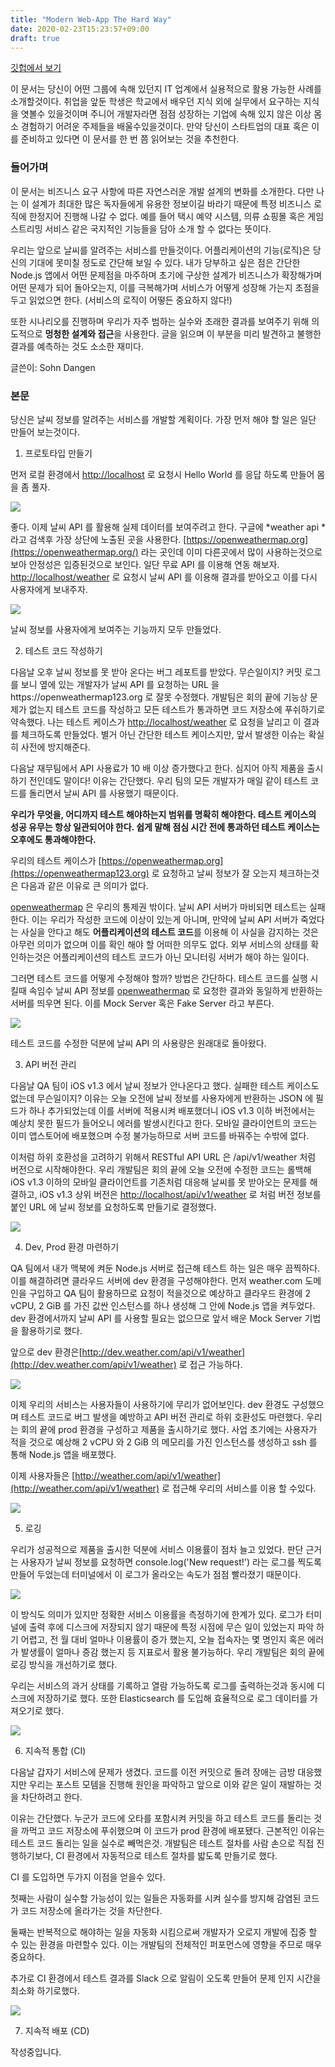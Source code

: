 ```yaml
---
title: "Modern Web-App The Hard Way"
date: 2020-02-23T15:23:57+09:00
draft: true
---
```


[깃헙에서 보기](https://github.com/dangen-effy/modern-web-app-the-hard-way)

이 문서는 당신이 어떤 그룹에 속해 있던지 IT 업계에서 실용적으로 활용 가능한 사례를 소개할것이다. 취업을 앞둔 학생은 학교에서 배우던 지식 외에 실무에서 요구하는 지식을 엿볼수 있을것이며 주니어 개발자라면 점점 성장하는 기업에 속해 있지 않은 이상 몸소 경험하기 어려운 주제들을 배울수있을것이다. 만약 당신이 스타트업의 대표 혹은 이를 준비하고 있다면 이 문서를 한 번 쯤 읽어보는 것을 추천한다.

### 들어가며

이 문서는 비즈니스 요구 사항에 따른 자연스러운 개발 설계의 변화를 소개한다. 다만 나는 이 설계가 최대한 많은 독자들에게 유용한 정보이길 바라기 때문에 특정 비즈니스 로직에 한정지어 진행해 나갈 수 없다. 예를 들어 택시 예약 시스템, 의류 쇼핑몰 혹은 게임 스트리밍 서비스 같은 국지적인 기능들을 담아 소개 할 수 없다는 뜻이다.

우리는 앞으로 날씨를 알려주는 서비스를 만들것이다. 어플리케이션의 기능(로직)은 당신의 기대에 못미칠 정도로 간단해 보일 수 있다. 내가 당부하고 싶은 점은 간단한 Node.js 앱에서 어떤 문제점을 마주하며 초기에 구상한 설계가 비즈니스가 확장해가며 어떤 문제가 되어 돌아오는지, 이를 극복해가며 서비스가 어떻게 성장해 가는지 초점을 두고 읽었으면 한다. (서비스의 로직이 어떻든 중요하지 않다!)

또한 시나리오를 진행하며 우리가 자주 범하는 실수와 초래한 결과를 보여주기 위해 의도적으로 **멍청한 설계와 접근**을 사용한다. 글을 읽으며 이 부분을 미리 발견하고 불행한 결과를 예측하는 것도 소소한 재미다.

글쓴이: Sohn Dangen

### 본문

당신은 날씨 정보를 알려주는 서비스를 개발할 계획이다. 가장 먼저 해야 할 일은 일단 만들어 보는것이다.

1. 프로토타입 만들기

먼저 로컬 환경에서 [http://localhost](http://localhost) 로 요청시 Hello World 를 응답 하도록 만들어 몸을 좀 풀자.

![](https://cdn-images-1.medium.com/max/2000/1*S_qOp26RlETl-6djt3uq9Q.png)

좋다. 이제 날씨 API 를 활용해 실제 데이터를 보여주려고 한다. 구글에 *weather api *라고 검색후 가장 상단에 노출된 곳을 사용한다. [https://openweathermap.org](https://openweathermap.org/) 라는 곳인데 이미 다른곳에서 많이 사용하는것으로 보아 안정성은 입증된것으로 보인다. 일단 무료 API 를 이용해 연동 해보자. [http://localhost/weather](http://localhost/weather) 로 요청시 날씨 API 를 이용해 결과를 받아오고 이를 다시 사용자에게 보내주자.

![](https://cdn-images-1.medium.com/max/2000/1*l5PpP3m4c77OuaJ0jIJXBQ.png)

날씨 정보를 사용자에게 보여주는 기능까지 모두 만들었다.

2. 테스트 코드 작성하기

다음날 오후 날씨 정보를 못 받아 온다는 버그 레포트를 받았다. 무슨일이지? 커밋 로그를 보니 옆에 있는 개발자가 날씨 API 를 요청하는 URL 을https://openweathermap123.org 로 잘못 수정했다. 개발팀은 회의 끝에 기능상 문제가 없는지 테스트 코드를 작성하고 모든 테스트가 통과하면 코드 저장소에 푸쉬하기로 약속했다. 나는 테스트 케이스가 [http://localhost/weather](http://localhost/weather) 로 요청을 날리고 이 결과를 체크하도록 만들었다. 별거 아닌 간단한 테스트 케이스지만, 앞서 발생한 이슈는 확실히 사전에 방지해준다.

다음날 재무팀에서 API 사용료가 10 배 이상 증가했다고 한다. 심지어 아직 제품을 출시 하기 전인데도 말이다! 이유는 간단했다. 우리 팀의 모든 개발자가 매일 같이 테스트 코드를 돌리면서 날씨 API 를 사용했기 때문이다.

**우리가 무엇을, 어디까지 테스트 해야하는지 범위를 명확히 해야한다. 테스트 케이스의 성공 유무는 항상 일관되어야 한다. 쉽게 말해 점심 시간 전에 통과하던 테스트 케이스는 오후에도 통과해야한다.**

우리의 테스트 케이스가 [https://openweathermap.org](https://openweathermap123.org) 로 요청하고 날씨 정보가 잘 오는지 체크하는것은 다음과 같은 이유로 큰 의미가 없다.

[openweathermap](https://openweathermap123.org) 은 우리의 통제권 밖이다. 날씨 API 서버가 마비되면 테스트는 실패한다. 이는 우리가 작성한 코드에 이상이 있는게 아니며, 만약에 날씨 API 서버가 죽었다는 사실을 안다고 해도 **어플리케이션의 테스트 코드**를 이용해 이 사실을 감지하는 것은 아무런 의미가 없으며 이를 확인 해야 할 어떠한 의무도 없다. 외부 서비스의 상태를 확인하는것은 어플리케이션의 테스트 코드가 아닌 모니터링 서버가 해야 하는 일이다.

그러면 테스트 코드를 어떻게 수정해야 할까? 방법은 간단하다. 테스트 코드를 실행 시킬때 속임수 날씨 API 정보를 [openweathermap](https://openweathermap123.org) 로 요청한 결과와 동일하게 반환하는 서버를 띄우면 된다. 이를 Mock Server 혹은 Fake Server 라고 부른다.

![](https://cdn-images-1.medium.com/max/2000/1*LXzUN9-m9D7t4W463bxiow.png)

테스트 코드를 수정한 덕분에 날씨 API 의 사용량은 원래대로 돌아왔다.

3. API 버전 관리

다음날 QA 팀이 iOS v1.3 에서 날씨 정보가 안나온다고 했다. 실패한 테스트 케이스도 없는데 무슨일이지? 이유는 오늘 오전에 날씨 정보를 사용자에게 반환하는 JSON 에 필드가 하나 추가되었는데 이를 서버에 적용시켜 배포했더니 iOS v1.3 이하 버전에서는 예상치 못한 필드가 들어오니 에러를 발생시킨다고 한다. 모바일 클라이언트의 코드는 이미 앱스토어에 배포했으며 수정 불가능하므로 서버 코드를 바꿔주는 수밖에 없다.

이처럼 하위 호환성을 고려하기 위해서 RESTful API URL 은 /api/v1/weather 처럼 버전으로 시작해야한다. 우리 개발팀은 회의 끝에 오늘 오전에 수정한 코드는 롤백해 iOS v1.3 이하의 모바일 클라이언트를 기존처럼 대응해 날씨를 못 받아오는 문제를 해결하고, iOS v1.3 상위 버전은 [http://localhost/api/v1/weather](http://localhost/api/v1/weather) 로 처럼 버전 정보를 붙인 URL 에 날씨 정보를 요청하도록 만들기로 결정했다.

![](https://cdn-images-1.medium.com/max/2000/1*glRD8nHWP5gBOXO8GykIRA.png)

4. Dev, Prod 환경 마련하기

QA 팀에서 내가 맥북에 켜둔 Node.js 서버로 접근해 테스트 하는 일은 매우 끔찍하다. 이를 해결하려면 클라우드 서버에 dev 환경을 구성해야한다. 먼저 weather.com 도메인을 구입하고 QA 팀이 활용하므로 요청이 적을것으로 예상하고 클라우드 환경에 2 vCPU, 2 GiB 를 가진 값싼 인스턴스를 하나 생성해 그 안에 Node.js 앱을 켜두었다. dev 환경에서까지 날씨 API 를 사용할 필요는 없으므로 앞서 배운 Mock Server 기법을 활용하기로 했다.

앞으로 dev 환경은[http://dev.weather.com/api/v1/weather](http://dev.weather.com/api/v1/weather) 로 접근 가능하다.

![](https://cdn-images-1.medium.com/max/3508/1*xZE_6nr6lSx0t7QIB-peKQ.png)

이제 우리의 서비스는 사용자들이 사용하기에 무리가 없어보인다. dev 환경도 구성했으며 테스트 코드로 버그 발생을 예방하고 API 버전 관리로 하위 호환성도 마련했다. 우리는 회의 끝에 prod 환경을 구성하고 제품을 출시하기로 했다. 사업 초기에는 사용자가 적을 것으로 예상해 2 vCPU 와 2 GiB 의 메모리를 가진 인스턴스를 생성하고 ssh 를 통해 Node.js 앱을 배포했다.

이제 사용자들은 [http://weather.com/api/v1/weather](http://weather.com/api/v1/weather) 로 접근해 우리의 서비스를 이용 할 수있다.

![](https://cdn-images-1.medium.com/max/3648/1*pLufVi-Q1Hu3jtgceyg7GQ.png)

5. 로깅

우리가 성공적으로 제품을 출시한 덕분에 서비스 이용률이 점차 늘고 있었다. 판단 근거는 사용자가 날씨 정보를 요청하면 console.log('New request!') 라는 로그를 찍도록 만들어 두었는데 터미널에서 이 로그가 올라오는 속도가 점점 빨라졌기 때문이다.

![](https://cdn-images-1.medium.com/max/2296/1*3Nry530FQuJBUyZav_IB8g.png)

이 방식도 의미가 있지만 정확한 서비스 이용률을 측정하기에 한계가 있다. 로그가 터미널에 출력 후에 디스크에 저장되지 않기 때문에 특정 시점에 무슨 일이 있었는지 파악 하기 어렵고, 전 월 대비 얼마나 이용률이 증가 했는지, 오늘 접속자는 몇 명인지 혹은 에러가 발생률이 얼마나 증감 했는지 등 지표로서 활용 불가능하다. 우리 개발팀은 회의 끝에 로깅 방식을 개선하기로 했다.

우리는 서비스의 과거 상태를 기록하고 열람 가능하도록 로그를 출력하는것과 동시에 디스크에 저장하기로 했다. 또한 Elasticsearch 를 도입해 효율적으로 로그 데이터를 가져오기로 했다.

![](https://cdn-images-1.medium.com/max/2528/1*gDd1AeYHI4HVOMqg2CpCkw.png)

6. 지속적 통합 (CI)

다음날 갑자기 서비스에 문제가 생겼다. 코드를 이전 커밋으로 돌려 장애는 금방 대응했지만 우리는 포스트 모템을 진행해 원인을 파악하고 앞으로 이와 같은 일이 재발하는 것을 차단하려고 한다.

이유는 간단했다. 누군가 코드에 오타를 포함시켜 커밋을 하고 테스트 코드를 돌리는 것을 까먹고 코드 저장소에 푸쉬했으며 이 코드가 prod 환경에 배포됐다. 근본적인 이유는 테스트 코드 돌리는 일을 실수로 빼먹은것. 개발팀은 테스트 절차를 사람 손으로 직접 진행하기보다, CI 환경에서 자동적으로 테스트 절차를 밟도록 만들기로 했다.

CI 를 도입하면 두가지 이점을 얻을수 있다.

첫째는 사람이 실수할 가능성이 있는 일들은 자동화를 시켜 실수를 방지해 감염된 코드가 코드 저장소에 올라가는 것을 차단한다.

둘째는 반복적으로 해야하는 일을 자동화 시킴으로써 개발자가 오로지 개발에 집중 할 수 있는 환경을 마련할수 있다. 이는 개발팀의 전체적인 퍼포먼스에 영향을 주므로 매우 중요하다.

추가로 CI 환경에서 테스트 결과를 Slack 으로 알림이 오도록 만들어 문제 인지 시간을 최소화 하기로했다.

![](https://cdn-images-1.medium.com/max/2000/1*za70lalb3k6eiIl-aTMD4A.png)

7. 지속적 배포 (CD)

작성중입니다.
